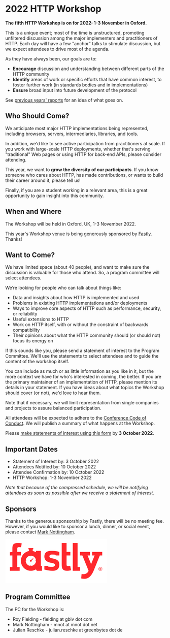 
# 2022 HTTP Workshop

**The fifth HTTP Workshop is on for 2022: 1-3 November in Oxford.**

This is a unique event; most of the time is unstructured, promoting unfiltered discussion among the major implementers and practitioners of HTTP. Each day will have a few "anchor" talks to stimulate discussion, but we expect attendees to drive most of the agenda. 

As they have always been, our goals are to:

* **Encourage** discussion and understanding between different parts of the HTTP community
* **Identify** areas of work or specific efforts that have common interest, to foster further work (in standards bodies and in implementations)
* **Ensure** broad input into future development of the protocol

See [previous years' reports](https://httpwork.shop/) for an idea of what goes on.

## Who Should Come?

We anticipate most major HTTP implementations being represented, including browsers, servers, intermediaries, libraries, and tools.

In addition, we'd like to see active participation from practitioners at scale. If you work with large-scale HTTP deployments, whether that's serving "traditional" Web pages or using HTTP for back-end APIs, please consider attending.

This year, we want to **grow the diversity of our participants**. If you know someone who cares about HTTP, has made contributions, or wants to build their career around it, please tell us!

Finally, if you are a student working in a relevant area, this is a great opportunity to gain insight into this community.


## When and Where

The Workshop will be held in Oxford, UK, 1-3 November 2022.

This year's Workshop venue is being generously sponsored by [Fastly](https://fastly.com/). Thanks!


## Want to Come?

We have limited space (about 40 people), and want to make sure the discussion is valuable for those who attend. So, a program committee will select attendees.

We’re looking for people who can talk about things like:

* Data and insights about how HTTP is implemented and used
* Problems in existing HTTP implementations and/or deployments
* Ways to improve core aspects of HTTP such as performance, security, or reliability
* Useful extensions to HTTP
* Work on HTTP itself, with or without the constraint of backwards compatibility
* Their opinions about what the HTTP community should (or should not) focus its energy on

If this sounds like you, please send a statement of interest to the Program Committee. We'll use the statements to select attendees and to guide the content of the workshop itself.

You can include as much or as little information as you like in it, but the more context we have for who's interested in coming, the better. If you are the primary maintainer of an implementation of HTTP, please mention its details in your statement. If you have ideas about what topics the Workshop should cover (or not), we'd love to hear them.

Note that if necessary, we will limit representation from single companies and projects to assure balanced participation.

All attendees will be expected to adhere to the [Conference Code of Conduct](http://confcodeofconduct.com/). We will publish a summary of what happens at the Workshop.

Please [make statements of interest using this form](https://forms.office.com/r/jEXGVTf3AT) by **3 October 2022**.


## Important Dates

* Statement of Interest by: 3 October 2022
* Attendees Notified by: 10 October 2022
* Attendee Confirmation by: 10 October 2022
* HTTP Workshop: 1-3 November 2022

_Note that because of the compressed schedule, we will be notifying attendees as soon as possible after we receive a statement of interest._

## Sponsors

Thanks to the generous sponsorship by Fastly, there will be no meeting fee. However, if you would like to sponsor a lunch, dinner, or social event, please contact [Mark Nottingham](mailto:mnot@mnot.net).

[![Fastly](asset/fastly.png)](https://fastly.com)


## Program Committee 

The PC for the Workshop is:

* Roy Fielding - fielding at gbiv dot com
* Mark Nottingham - mnot at mnot dot net
* Julian Reschke - julian.reschke at greenbytes dot de

